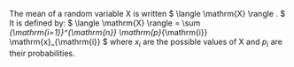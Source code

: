 The mean of a random variable X is written
$ \langle \mathrm{X} \rangle . $ It is defined by:
$ \langle \mathrm{X} \rangle = \sum _{\mathrm{i=1}}^{\mathrm{n}}
\mathrm{p}_{\mathrm{i}} \mathrm{x}_{\mathrm{i}} $ where $x_{i}$ are the
possible values of X and $p_{i}$ are their probabilities.
